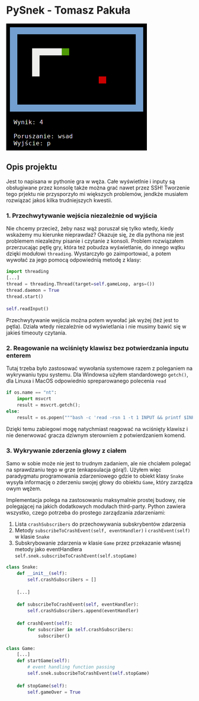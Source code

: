 # PySnek - Tomasz Pakuła

![pysnake-screenshot](screenshot.png)

## Opis projektu
Jest to napisana w pythonie gra w węża. Całe wyświetlnie i inputy są obsługiwane przez konsolę także można grać nawet przez SSH!
Tworzenie tego prjektu nie przysporzyło mi większych problemów, jendkże musiałem rozwiązać jakoś kilka trudniejszych kwestii.

### 1. Przechwytywanie wejścia niezależnie od wyjścia
Nie chcemy przecież, żeby nasz wąż poruszał się tylko wtedy, kiedy wskażemy mu kierunke nieprawdaż? Okazuje się, że dla pythona nie jest problemem niezależny pisanie i czytanie z konsoli. Problem rozwiązałem przerzucając pętlę gry, która też pobudza wyświetlanie, do innego wątku dzięki modułowi `threading`. Wystarczyło go zaimportować, a potem wywołać za jego pomocą odpowiednią metodę z klasy:

```python
import threading
[...]
thread = threading.Thread(target=self.gameLoop, args=())
thread.daemon = True
thread.start()

self.readInput()
```

Przechwytywanie wejścia można potem wywołać jak wyżej (też jest to pętla). Działa wtedy niezależnie od wyświetlania i nie musimy bawić się w jakieś timeouty czytania.

### 2. Reagowanie na wciśnięty klawisz bez potwierdzania inputu enterem
Tutaj trzeba było zastosować wywołania systemowe razem z poleganiem na wykrywaniu typu systemu. Dla Windowsa użyłem standardowego `getch()`, dla Linuxa i MacOS odpowiednio spreparowanego polecenia `read`

```python
if os.name == "nt":
    import msvcrt
    result = msvcrt.getch();
else:
    result = os.popen("""bash -c 'read -rsn 1 -t 1 INPUT && printf $INPUT'""").read()
```
Dzięki temu zabiegowi mogę natychmiast reagować na wciśnięty klawisz i nie denerwować gracza dziwnym sterowniem z potwierdzaniem komend.

### 3. Wykrywanie zderzenia głowy z ciałem
Samo w sobie może nie jest to trudnym zadaniem, ale nie chciałem polegać na sprawdzaniu tego w grze (enkapsulacja górą!). Użyłem więc paradygmatu programowania zdarzeniowego gdzie to obiekt klasy `Snake` wysyła informację o zderzeniu swojej głowy do obiektu `Game`, który zarządza owym wężem.

Implementacja polega na zastosowaniu maksymalnie prostej budowy, nie polegającej na jakich dodatkowych modułach third-party. Python zawiera wszystko, czego potrzeba do prostego zarządzania zdarzeniami:

1. Lista `crashSubscribers` do przechowywania subskrybentów zdarzenia
2. Metody `subscribeToCrashEvent(self, eventHandler)` i `crashEvent(self)` w klasie `Snake`
3. Subskrybowanie zdarzenia w klasie `Game` przez przekazanie własnej metody jako eventHandlera `self.snek.subscribeToCrashEvent(self.stopGame)`

```python
class Snake:
	def __init__(self):
        self.crashSubscribers = []

    [...]

    def subscribeToCrashEvent(self, eventHandler):
		self.crashSubscribers.append(eventHandler)

	def crashEvent(self):
		for subscriber in self.crashSubscribers:
			subscriber()

class Game:
    [...]
    def startGame(self):
		# event handling function passing
		self.snek.subscribeToCrashEvent(self.stopGame)

    def stopGame(self):
		self.gameOver = True
```
